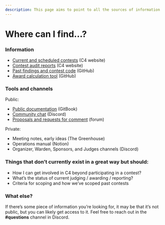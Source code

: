 ```yaml
---
description: This page aims to point to all the sources of information regarding C4.
---
```


# Where can I find…?

### Information

* [Current and scheduled contests](https://code4rena.com) (C4 website)
* [Contest audit reports](https://code4rena.com/reports/) (C4 website)
* [Past findings and contest code](https://github.com/code-423n4) (GitHub)
* [Award calculation tool](https://github.com/code-423n4/awardcalc) (GitHub)

### Tools and channels

Public:

* [Public documentation](https://docs.code4rena.com) (GitBook)
* [Community chat](https://discord.gg/EY5dvm3evD) (Discord)
* [Proposals and requests for comment](https://forum.code4rena.com) (forum)

Private:

* Meeting notes, early ideas (The Greenhouse)
* Operations manual (Notion)
* Organizer, Warden, Sponsors, and Judges channels (Discord)

### Things that don’t currently exist in a great way but should:

* How I can get involved in C4 beyond participating in a contest?
* What’s the status of current judging / awarding / reporting?
* Criteria for scoping and how we’ve scoped past contests

### What else?

If there’s some piece of information you’re looking for, it may be that it’s not public, but you can likely get access to it. Feel free to reach out in the **#questions** channel in Discord.&#x20;
